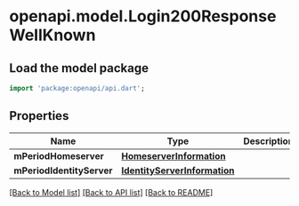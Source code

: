 # openapi.model.Login200ResponseWellKnown

## Load the model package
```dart
import 'package:openapi/api.dart';
```

## Properties
Name | Type | Description | Notes
------------ | ------------- | ------------- | -------------
**mPeriodHomeserver** | [**HomeserverInformation**](HomeserverInformation.md) |  | 
**mPeriodIdentityServer** | [**IdentityServerInformation**](IdentityServerInformation.md) |  | [optional] 

[[Back to Model list]](../README.md#documentation-for-models) [[Back to API list]](../README.md#documentation-for-api-endpoints) [[Back to README]](../README.md)


